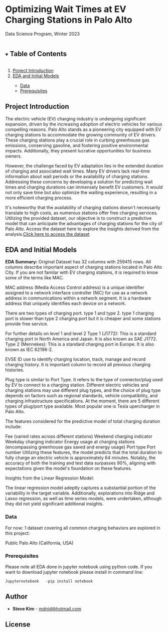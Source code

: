 
# Optimizing Wait Times at EV Charging Stations in Palo Alto

Data Science Program, Winter 2023


<!-- TABLE OF CONTENTS -->
<details open="open">
  <summary><h2 style="display: inline-block">Table of Contents</h2></summary>
  <ol>
    <li><a href="#project-introduction">Project Introduction</a></li>
	<li><a href="#eda-and-initial-models">EDA and Initial Models</a></li>
	<ul>
	<li><a href="#data">Data</a></li>
	<li><a href="#prerequisites">Prerequisites</a></li>
		
	
     
    
   
  </ol>
</details>

## Project Introduction

The electric vehicle (EV) charging industry is undergoing significant expansion, driven by the increasing adoption of electric vehicles for various compelling reasons. Palo Alto stands as a pioneering city equipped with EV charging stations to accommodate the growing community of EV drivers. These charging stations play a crucial role in curbing greenhouse gas emissions, conserving gasoline, and fostering positive environmental impacts. Additionally, they present lucrative opportunities for business owners.

However, the challenge faced by EV adaptation lies in the extended duration of charging and associated wait times. Many EV drivers lack real-time information about wait periods or the availability of charging stations. Addressing these concerns by developing a solution for predicting wait times and charging durations can immensely benefit EV customers. It would not only save time but also optimize the waiting experience, resulting in a more efficient charging process.

It's noteworthy that the availability of charging stations doesn't necessarily translate to high costs, as numerous stations offer free charging services. Utilizing the provided dataset, our objective is to construct a predictive model that can anticipate the advantages of charging stations for the city of Palo Alto. Access the dataset here to explore the insights derived from the analysis.<a href='https://www.kaggle.com/code/prasaddevh/eda-evchargingpaloaltoca'>Click here to access the dataset</a>

## EDA and Initial Models

**EDA Summary:**
Original Dataset has 32 columns with 259415 rows. All columns describe important aspect of charging stations located in Palo Alto City. 
If you are not familar with EV charging stations, it is required to know some of the terms like MAC. 

MAC address (Media Access Control address) is a unique identifier assigned to a network interface controller (NIC) for use as a network address in communications within a network segment. It is a hardware address that uniquely identifies each device on a network. 

There are two types of charging port. type 1 and type 2. type 1 charging port is slower than type 2 charging port but it is cheaper and some stations provide free service.

For further details on level 1 and level 2 Type 1 (J1772): This is a standard charging port in North America and Japan. It is also known as SAE J1772.
Type 2 (Mennekes): This is a standard charging port in Europe. It is also known as IEC 62196-2.

EVSE ID use to identify charging location, track, manage and record charging history. It is important column to record all previous charging histories.

Plug type is similar to Port Type. It refers to the type of connector/plug used by EV to connect to a charging station. Different electric vehicles and charging stations may use different plug types, and the choice of plug type depends on factors such as regional standards, vehicle compatibility, and charging infrastructure specifications. At the moment, there are 5 different types of plug/port type available. Most popular one is Tesla upercharger in Palo Alto.


The features considered for the predictive model of total charging duration include:

Fee (varied rates across different stations)
Weekend charging indicator
Weekday charging indicator
Energy usage at charging stations (encompassing greenhouse gas saved and energy usage)
Port type
Port number
Utilizing these features, the model predicts that the total duration to fully charge an electric vehicle is approximately 64 minutes. Notably, the accuracy of both the training and test data surpasses 90%, aligning with expectations given the model's foundation on these features.

Insights from the Linear Regression Model:

The linear regression model adeptly captures a substantial portion of the variability in the target variable.
Additionally, explorations into Ridge and Lasso regression, as well as time series models, were undertaken, although they did not yield significant additional insights.

### Data
For now: 1 dataset covering all common charging behaviors are explored in this project:

Public Palo Alto (California, USA)





### Prerequisites

Please note all EDA done in jupyter notebook using python code. If you want to download jupyter notebook please install in command line:

```
Jupyternotebook   -pip install notebook
````







## Author
* **Steve Kim** - mdnid@hotmail.com

## License
